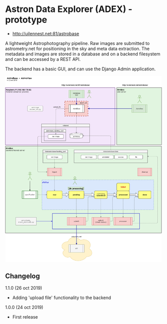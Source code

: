 # Astron Data Explorer (ADEX) - prototype

* http://uilennest.net:81/astrobase

A lightweight Astrophotography pipeline.
Raw images are submitted to astrometry.net for positioning in the sky and meta data extraction.
The metadata and images are stored in a database and on a backend filesystem and can be accessed by a REST API.

The backend has a basic GUI, and can use the Django Admin application.

<p align="center">
  <img src="https://github.com/nvermaas/MyAstroBase/blob/master/docs/AstroBase.png"/>
</p>

Changelog
-
1.1.0 (26 oct 2019)
* Adding 'upload file' functionality to the backend

1.0.0 (24 oct 2019)
* First release